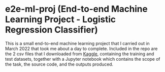 # e2e-ml-proj (End-to-end Machine Learning Project - Logistic Regression Classifier)

This is a small end-to-end machine learning project that I carried out in March 2022 that took me about a day to complete. Included in the repo are the 2 csv files that I downloaded from [Kaggle](https://www.kaggle.com/prakharrathi25/banking-dataset-marketing-targets), containing the training and test datasets, together with a Jupyter notebook which contains the scope of the task, the source code, and the outputs produced.
